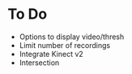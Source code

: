 # To Do
- Options to display video/thresh
- Limit number of recordings
- Integrate Kinect v2
- Intersection
